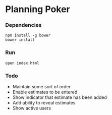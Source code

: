 # Planning Poker

### Dependencies

    npm install -g bower
    bower install

### Run

    open index.html

### Todo

* Maintain some sort of order
* Enable estimates to be entered
* Show indicator that estimate has been added
* Add ability to reveal estimates
* Show active users